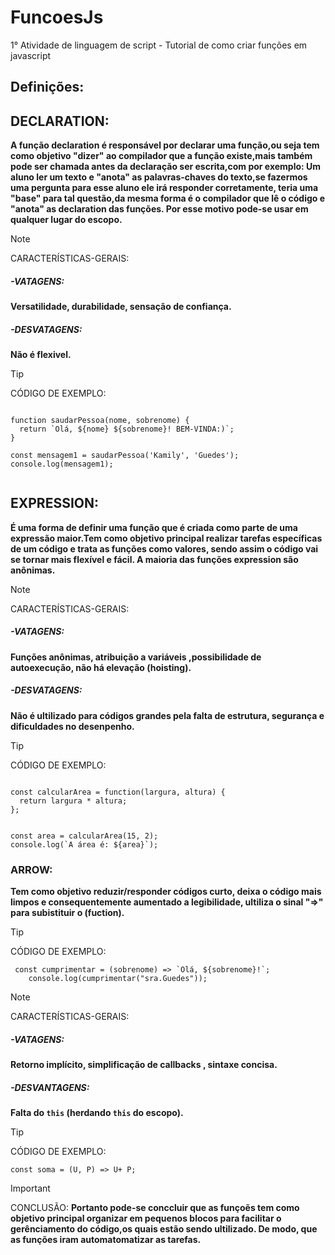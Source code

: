 # FuncoesJs

1° Atividade de linguagem de script  - Tutorial de como criar funções em javascript 

## Definições:

## DECLARATION:
**A função declaration é responsável por declarar uma função,ou seja tem como objetivo "dizer" ao compilador que a função existe,mais também pode ser chamada antes da declaração ser escrita,com por exemplo: Um aluno ler um texto e "anota" as palavras-chaves do texto,se fazermos uma pergunta para esse aluno ele irá responder corretamente, teria uma "base" para tal questão,da mesma forma é o compilador que lê o código e "anota" as declaration das funções. Por esse motivo pode-se usar em qualquer lugar do escopo.**

> [!NOTE]
> CARACTERÍSTICAS-GERAIS:


##### -VATAGENS: 
**Versatilidade, durabilidade, sensação de confiança.**

##### -DESVATAGENS:
**Não é flexivel.**


> [!TIP]
> CÓDIGO DE EXEMPLO:

```

function saudarPessoa(nome, sobrenome) { 
  return `Olá, ${nome} ${sobrenome}! BEM-VINDA:)`; 
} 

const mensagem1 = saudarPessoa('Kamily', 'Guedes'); 
console.log(mensagem1); 


```

## EXPRESSION:
**É uma forma de definir uma função que é criada como parte de uma expressão maior.Tem como objetivo principal realizar tarefas específicas de um código e trata as funções como valores, sendo assim o código vai se tornar mais flexível e fácil. A maioria das funções expression são anônimas.**

> [!NOTE]
> CARACTERÍSTICAS-GERAIS:


##### -VATAGENS:
**Funções anônimas, atribuição a variáveis ,possibilidade de autoexecução, não há elevação (hoisting).**

##### -DESVATAGENS:
**Não é ultilizado para códigos grandes pela falta de estrutura, segurança e dificuldades no desenpenho.**


> [!TIP]
> CÓDIGO DE EXEMPLO:

```

const calcularArea = function(largura, altura) {
  return largura * altura;
};


const area = calcularArea(15, 2);
console.log(`A área é: ${area}`);

```

### ARROW:
**Tem como objetivo reduzir/responder códigos curto, deixa o código mais limpos e consequentemente aumentado a legibilidade, 
ultiliza o sinal "=>" para subistituir o (fuction).**


> [!TIP]
> CÓDIGO DE EXEMPLO:

```
 const cumprimentar = (sobrenome) => `Olá, ${sobrenome}!`;
    console.log(cumprimentar("sra.Guedes")); 
  ```  


> [!NOTE]
> CARACTERÍSTICAS-GERAIS:

##### -VATAGENS:
**Retorno implícito, simplificação de callbacks , sintaxe concisa.**

##### -DESVANTAGENS:
**Falta do ```this``` (herdando ```this``` do escopo).**

> [!TIP]
> CÓDIGO DE EXEMPLO:

```
const soma = (U, P) => U+ P;

```
> [!IMPORTANT]
> CONCLUSÃO:
**Portanto pode-se conccluir que as funçoẽs tem como objetivo principal organizar em pequenos blocos para facilitar o gerênciamento do código,os quais estão sendo ultilizado. De modo, que as funções iram automatomatizar as tarefas.**
